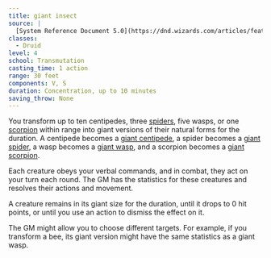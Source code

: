 ```yaml
---
title: giant insect
source: |
  [System Reference Document 5.0](https://dnd.wizards.com/articles/features/systems-reference-document-srd)
classes:
  - Druid
level: 4
school: Transmutation
casting_time: 1 action
range: 30 feet
components: V, S
duration: Concentration, up to 10 minutes
saving_throw: None
---
```


You transform up to ten centipedes, three [spiders](/monsters/spider/), five wasps, or one [scorpion](/monsters/scorpion/) within range into giant versions of their natural forms for the duration. A centipede becomes a [giant centipede](/monsters/centipede-giant/), a spider becomes a [giant spider](/monsters/spider-giant/), a wasp becomes a [giant wasp](/monsters/wasp-giant/), and a scorpion becomes a [giant scorpion](/monsters/scorpion-giant/).

Each creature obeys your verbal commands, and in combat, they act on your turn each round. The GM has the statistics for these creatures and resolves their actions and movement.

A creature remains in its giant size for the duration, until it drops to 0 hit points, or until you use an action to dismiss the effect on it.

The GM might allow you to choose different targets. For example, if you transform a bee, its giant version might have the same statistics as a giant wasp.
